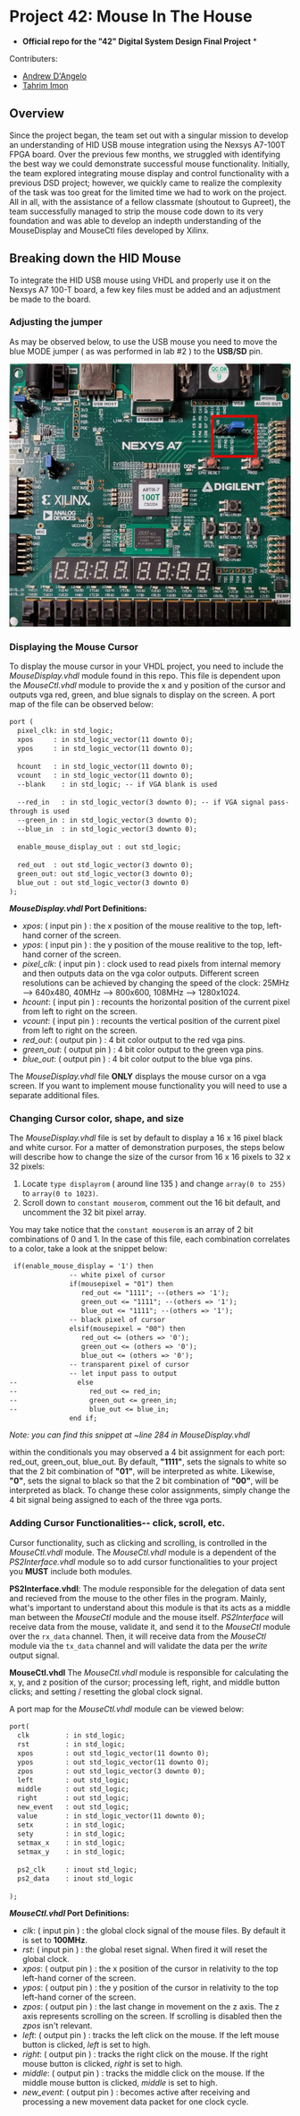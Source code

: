# Project 42: Mouse In The House

* __Official repo for the "42" Digital System Design Final Project__ *

Contributers:
* [Andrew D'Angelo](https://sites.google.com/d/1RBr_eKZI24EjTWzsZB4v3GX3XFpaC1NY/p/18CrMngnyxBPsVCTbK__N-a7D6eivdq0i/edit)
* [Tahrim Imon](https://sites.google.com/stevens.edu/tahrim-imon-mobius-propage?pli=1&authuser=2)



## Overview

Since the project began, the team set out with a singular mission to develop an understanding of HID USB mouse integration using the Nexsys A7-100T FPGA board. Over the previous few months, we struggled with identifying the best way we could demonstrate successful mouse functionality. Initially, the team explored integrating mouse display and control functionality with a previous DSD project; however, we quickly came to realize the complexity of the task was too great for the limited time we had to work on the project. All in all, with the assistance of a fellow classmate (shoutout to Gupreet), the team successfully managed to strip the mouse code down to its very foundation and was able to develop an indepth understanding of the MouseDisplay and MouseCtl files developed by Xilinx.  

## Breaking down the HID Mouse

To integrate the HID USB mouse using VHDL and properly use it on the Nexsys A7 100-T board, a few key files must be added and an adjustment be made to the board. 

### Adjusting the jumper
As may be observed below, to use the USB mouse you need to move the blue MODE jumper ( as was performed in lab #2 ) to the __USB/SD__ pin.

![FPGA board image](/fpga_mode_image.jpg)
 
 
 ### Displaying the Mouse Cursor
 
 To display the mouse cursor in your VHDL project, you need to include the _MouseDisplay.vhdl_ module found in this repo. This file is dependent upon the _MouseCtl.vhdl_ module to provide the x and y position of the cursor and outputs vga red, green, and blue signals to display on the screen. A port map of the file can be observed below:
 
 ```
 port (
   pixel_clk: in std_logic;
   xpos     : in std_logic_vector(11 downto 0);
   ypos     : in std_logic_vector(11 downto 0);

   hcount   : in std_logic_vector(11 downto 0);
   vcount   : in std_logic_vector(11 downto 0);
   --blank    : in std_logic; -- if VGA blank is used

   --red_in   : in std_logic_vector(3 downto 0); -- if VGA signal pass-through is used
   --green_in : in std_logic_vector(3 downto 0);
   --blue_in  : in std_logic_vector(3 downto 0);
   
   enable_mouse_display_out : out std_logic;

   red_out  : out std_logic_vector(3 downto 0);
   green_out: out std_logic_vector(3 downto 0);
   blue_out : out std_logic_vector(3 downto 0)
);
 ```
 
 ___MouseDisplay.vhdl_ Port Definitions:__
 * _xpos_: ( input pin ) : the x position of the mouse realitive to the top, left-hand corner of the screen.
 * _ypos_: ( input pin ) : the y position of the mouse realitive to the top, left-hand corner of the screen.
 * *pixel_clk*: ( input pin ) : clock used to read pixels from internal memory and then outputs data on the vga color outputs. Different screen resolutions can be achieved by changing the speed of the clock: 25MHz --> 640x480, 40MHz --> 800x600, 108MHz --> 1280x1024.
 * _hcount_: ( input pin ) : recounts the horizontal position of the current pixel from left to right on the screen.
 * _vcount_: ( input pin ) : recounts the vertical position of the current pixel from left to right on the screen.
 * *red_out*: ( output pin ) : 4 bit color output to the red vga pins.
 * *green_out*: ( output pin ) : 4 bit color output to the green vga pins.
 * *blue_out*: ( output pin ) : 4 bit color output to the blue vga pins.
 
 The _MouseDisplay.vhdl_ file __ONLY__ displays the mouse cursor on a vga screen. If you want to implement mouse functionality you will need to use a separate additional files.
 
 ### Changing Cursor color, shape, and size
 
 The _MouseDisplay.vhdl_ file is set by default to display a 16 x 16 pixel black and white cursor. For a matter of demonstration purposes, the steps below will describe how to change the size of the cursor from 16 x 16 pixels to 32 x 32 pixels:
1. Locate `type displayrom` ( around line 135 ) and change `array(0 to 255)` to `array(0 to 1023)`.
2. Scroll down to `constant mouserom`, comment out the 16 bit default, and uncomment the 32 bit pixel array.

You may take notice that the `constant mouserom` is an array of 2 bit combinations of 0 and 1. In the case of this file, each combination correlates to a color, take a look at the snippet below:

```
 if(enable_mouse_display = '1') then
               -- white pixel of cursor
               if(mousepixel = "01") then
                  red_out <= "1111"; --(others => '1');
                  green_out <= "1111"; --(others => '1');
                  blue_out <= "1111"; --(others => '1');
               -- black pixel of cursor
               elsif(mousepixel = "00") then
                  red_out <= (others => '0');
                  green_out <= (others => '0');
                  blue_out <= (others => '0');
               -- transparent pixel of cursor
               -- let input pass to output
--               else
--                  red_out <= red_in;
--                  green_out <= green_in;
--                  blue_out <= blue_in;
               end if;
```
_Note: you can find this snippet at ~line 284 in MouseDisplay.vhdl_


within the conditionals you may observed a 4 bit assignment for each port: red_out, green_out, blue_out. By default, __"1111"__, sets the signals to white so that the 2 bit combination of __"01"__, will be interpreted as white. Likewise, __"0"__, sets the signal to black so that the 2 bit combination of __"00"__, will be interpreted as black. To change these color assignments, simply change the 4 bit signal being assigned to each of the three vga ports.

 
 ### Adding Cursor Functionalities-- click, scroll, etc.
 
 Cursor functionality, such as clicking and scrolling, is controlled in the _MouseCtl.vhdl_ module. The _MouseCtl.vhdl_ module is a dependent of the _PS2Interface.vhdl_ module so to add cursor functionalities to your project you __MUST__ include both modules.
 
 __PS2Interface.vhdl__: 
 The module responsible for the delegation of data sent and recieved from the mouse to the other files in the program. Mainly, what's important to understand about this module is that its acts as a middle man between the _MouseCtl_ module and the mouse itself. _PS2Interface_ will receive data from the mouse, validate it, and send it to the _MouseCtl_ module over the `rx_data` channel. Then, it will receive data from the _MouseCtl_ module via the `tx_data` channel and will validate the data per the _write_ output signal.
 
 __MouseCtl.vhdl__
 The _MouseCtl.vhdl_ module is responsible for calculating the x, y, and z position of the cursor; processing left, right, and middle button clicks; and setting / resetting the global clock signal.
 
 A port map for the _MouseCtl.vhdl_ module can be viewed below:
 
 ```
 port(
   clk         : in std_logic;
   rst         : in std_logic;
   xpos        : out std_logic_vector(11 downto 0);
   ypos        : out std_logic_vector(11 downto 0);
   zpos        : out std_logic_vector(3 downto 0);
   left        : out std_logic;
   middle      : out std_logic;
   right       : out std_logic;
   new_event   : out std_logic;
   value       : in std_logic_vector(11 downto 0);
   setx        : in std_logic;
   sety        : in std_logic;
   setmax_x    : in std_logic;
   setmax_y    : in std_logic;
   
   ps2_clk     : inout std_logic;
   ps2_data    : inout std_logic
   
);
 ```
 
 ___MouseCtl.vhdl_ Port Definitions:__
 * _clk_: ( input pin ) : the global clock signal of the mouse files. By default it is set to __100MHz__.
 * _rst_: ( input pin ) : the global reset signal. When fired it will reset the global clock.
 * _xpos_: ( output pin ) : the x position of the cursor in relativity to the top left-hand corner of the screen.
 * _ypos_: ( output pin ) : the y position of the cursor in relativity to the top left-hand corner of the screen.
 * _zpos_: ( output pin ) : the last change in movement on the z axis. The z axis represents scrolling on the screen. If scrolling is disabled then the _zpos_ isn't relevant.
 * _left_: ( output pin ) : tracks the left click on the mouse. If the left mouse button is clicked, _left_ is set to high.
 * _right_: ( output pin ) : tracks the right click on the mouse. If the right mouse button is clicked, _right_ is set to high.
 * _middle_: ( output pin ) : tracks the middle click on the mouse. If the middle mouse button is clicked, _middle_ is set to high.
 * _new_event_: ( output pin ) : becomes active after receiving and processing a new movement data packet for one clock cycle.
 
